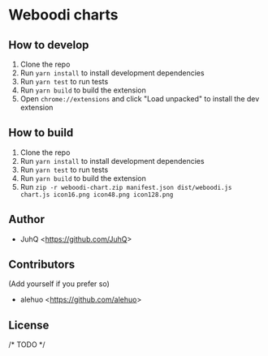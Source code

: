 # Weboodi charts

## How to develop

1. Clone the repo
2. Run `yarn install` to install development dependencies
3. Run `yarn test` to run tests
4. Run `yarn build` to build the extension
5. Open `chrome://extensions` and click "Load unpacked" to install the dev extension

## How to build

1. Clone the repo
2. Run `yarn install` to install development dependencies
3. Run `yarn test` to run tests
4. Run `yarn build` to build the extension
5. Run `zip -r weboodi-chart.zip manifest.json dist/weboodi.js chart.js icon16.png icon48.png icon128.png`

## Author

- JuhQ <<https://github.com/JuhQ>>

## Contributors

(Add yourself if you prefer so)

- alehuo <<https://github.com/alehuo>>

## License

/* TODO */